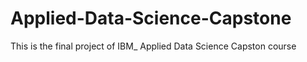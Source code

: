 # Applied-Data-Science-Capstone
This is the final project of IBM_ Applied Data Science Capston course
